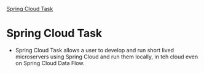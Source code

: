 [Spring Cloud Task](https://spring.io/projects/spring-cloud-task)


# Spring Cloud Task


- Spring Cloud Task allows a user to develop and run short lived microservers using Spring Cloud and run them locally,
in teh cloud even on Spring Cloud Data Flow.






